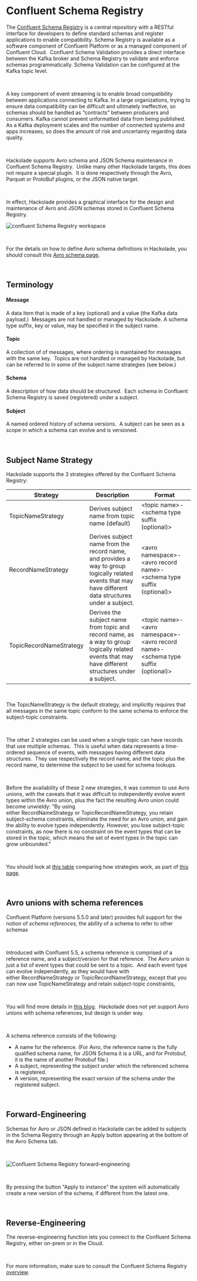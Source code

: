 # Confluent Schema Registry

The [Confluent Schema Registry](<https://docs.confluent.io/platform/current/schema-registry/index.html> "target=\"\_blank\"") is a central repository with a RESTful interface for developers to define standard schemas and register applications to enable compatibility. Schema Registry is available as a software component of Confluent Platform or as a managed component of Confluent Cloud.&nbsp; Confluent Schema Validation provides a direct interface between the Kafka broker and Schema Registry to validate and enforce schemas programmatically. Schema Validation can be configured at the Kafka topic level.

&nbsp;

A key component of event streaming is to enable broad compatibility between applications connecting to Kafka. In a large organizations, trying to ensure data compatibility can be difficult and ultimately ineffective, so schemas should be handled as “contracts” between producers and consumers. Kafka cannot prevent unformatted data from being published. As a Kafka deployment scales and the number of connected systems and apps increases, so does the amount of risk and uncertainty regarding data quality.

&nbsp;

Hackolade supports Avro schema and JSON Schema maintenance in Confluent Schema Registry.&nbsp; Unlike many other Hackolade targets, this does not require a special plugin.&nbsp; It is done respectively through the Avro, Parquet or ProtoBuf plugins, or the JSON native target. &nbsp;

&nbsp;

In effect, Hackolade provides a graphical interface for the design and maintenance of Avro and JSON schemas stored in Confluent Schema Registry.

![confluent Schema Registry workspace](<lib/Avro%20workspace.png>)

&nbsp;

For the details on how to define Avro schema definitions in Hackolade, you should consult this [Avro schema page](<Avroschema.md>).

&nbsp;

## Terminology

#### Message

A data item that is made of a key (optional) and a value (the Kafka data payload.)&nbsp; Messages are not handled or managed by Hackolade. A schema type suffix, key or value, may be specified in the subject name.

#### Topic

A collection of of messages, where ordering is maintained for messages with the same key.&nbsp; Topics are not handled or managed by Hackolade, but can be referred to in some of the subject name strategies (see below.)

#### Schema

A description of how data should be structured.&nbsp; Each schema in Confluent Schema Registry is saved (registered) under a subject.

#### Subject

A named ordered history of schema versions.&nbsp; A subject can be seen as a scope in which a schema can evolve and is versioned.

&nbsp;

## Subject Name Strategy

Hackolade supports the 3 strategies offered by the Confluent Schema Registry:&nbsp;

| **Strategy** | **Description** | **Format** |
| --- | --- | --- |
| TopicNameStrategy | Derives subject name from topic name (default) | \<topic name\>-\<schema type suffix (optional)\> |
| RecordNameStrategy | Derives subject name from the record name, and provides a way to group logically related events that may have different data structures under a subject. | \<avro namespace\>-\<avro record name\>-\<schema type suffix (optional)\> |
| TopicRecordNameStrategy | Derives the subject name from topic and record name, as a way to group logically related events that may have different structures under a subject. | \<topic name\>-\<avro namespace\>-\<avro record name\>-\<schema type suffix (optional)\> |


&nbsp;

The TopicNameStrategy is the default strategy, and implicitly requires that all messages in the same topic conform to the same schema to enforce the subject-topic constraints. &nbsp;

&nbsp;

The other 2 strategies can be used when a single topic can have records that use multiple schemas.&nbsp; This is useful when data represents a time-ordered sequence of events, with messages having different data structures.&nbsp; They use respectively the record name, and the topic plus the record name, to determine the subject to be used for schema lookups. &nbsp;

&nbsp;

Before the availability of these 2 new strategies, it was common to use Avro unions, with the caveats that it was difficult to independently evolve event types within the Avro union, plus the fact the resulting Avro union could become unwieldy: "By using either RecordNameStrategy or TopicRecordNameStrategy, you retain subject-schema constraints, eliminate the need for an Avro union, and gain the ability to evolve types independently. However, you lose subject-topic constraints, as now there is no constraint on the event types that can be stored in the topic, which means the set of event types in the topic can grow unbounded."

&nbsp;

You should look at [this table](<https://docs.confluent.io/platform/current/schema-registry/serdes-develop/index.html#how-the-naming-strategies-work> "target=\"\_blank\"") comparing how strategies work, as part of [this page](<https://docs.confluent.io/platform/current/schema-registry/serdes-develop/index.html#subject-name-strategy> "target=\"\_blank\"").

&nbsp;

## Avro unions with schema references

Confluent Platform (versions 5.5.0 and later) provides full support for the notion of *schema references*, the ability of a schema to refer to other schemas

&nbsp;

Introduced with Confluent 5.5, a schema reference is comprised of a reference name, and a subject/version for that reference.&nbsp; The Avro union is just a list of event types that could be sent to a topic.&nbsp; And each event type can evolve independently, as they would have with either RecordNameStrategy or TopicRecordNameStrategy, except that you can now use TopicNameStrategy and retain subject-topic constraints,&nbsp;

&nbsp;

You will find more details in [this blog](<https://www.confluent.io/blog/multiple-event-types-in-the-same-kafka-topic/> "target=\"\_blank\"").&nbsp; Hackolade does not yet support Avro unions with schema references, but design is under way.

&nbsp;

A schema reference consists of the following:

* A name for the reference. (For Avro, the reference name is the fully qualified schema name, for JSON Schema it is a URL, and for Protobuf, it is the name of another Protobuf file.)
* A subject, representing the subject under which the referenced schema is registered.
* A version, representing the exact version of the schema under the registered subject.

&nbsp;

## Forward-Engineering

Schemas for Avro or JSON defined in Hackolade can be added to subjects in the Schema Registry through an Apply button appearing at the bottom of the Avro Schema tab.

&nbsp;

![Confluent Schema Registry forward-engineering](<lib/Confluent%20Schema%20Registry%20forward-engineering.png>)

&nbsp;

By pressing the button "Apply to instance" the system will automatically create a new version of the schema, if different from the latest one.

&nbsp;

## Reverse-Engineering

The reverse-engineering function lets you connect to the Confluent Schema Registry, either on-prem or in the Cloud. &nbsp;

&nbsp;

For more information, make sure to consult the Confluent Schema Registry [overview](<https://docs.confluent.io/platform/current/schema-registry/index.html> "target=\"\_blank\"").

&nbsp;

